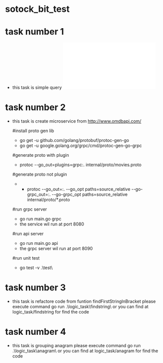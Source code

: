 # sotock_bit_test
# task number 1
- this task is simple query ![Please click for view the result](../master/script/simple_database_query.sql)
# task number 2
- this task is create microservice from http://www.omdbapi.com/

    #install proto gen lib
    - go get -u github.com/golang/protobuf/protoc-gen-go
    - go get -u google.golang.org/grpc/cmd/protoc-gen-go-grpc

    #generate proto with plugin
    - protoc --go_out=plugins=grpc:.  internal/proto/movies.proto 

    #generate proto not plugin 
    - - protoc --go_out=:. --go_opt paths=source_relative  --go-grpc_out=:. --go-grpc_opt paths=source_relative  internal/proto/*.proto 


    #run grpc server
    - go run main.go grpc
    - the service wil run at port 8080

    #run api server
    - go run main.go api
    - the grpc server wil run at port 8090

    #run unit test
    - go test -v .\test\

# task number 3
- this task is refactore code from funtion findFirstStringInBracket please execute command go run .\logic_task\findstring\ or you can find at logic_task/findstring for find the code

# task number 4
- this task is grouping anagram please execute command go run .\logic_task\anagram\ or you can find at logic_task/anagram for find the code
